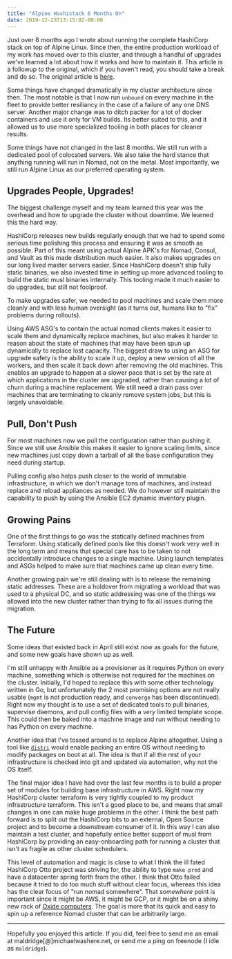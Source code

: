 ```yaml
---
title: "Alpine Hashistack 6 Months On"
date: 2019-12-23T13:15:02-08:00
---
```


Just over 8 months ago I wrote about running the complete HashiCorp
stack on top of Alpine Linux.  Since then, the entire production
workload of my work has moved over to this cluster, and through a
handful of upgrades we've learned a lot about how it works and how to
maintain it.  This article is a followup to the original, which if you
haven't read, you should take a break and do so.  The original article
is [here](/post/2019-04-06-hashicorp-on-alpine/).

Some things have changed dramatically in my cluster architecture since
then.  The most notable is that I now run `unbound` on every machine
in the fleet to provide better resiliancy in the case of a failure of
any one DNS server.  Another major change was to ditch packer for a
lot of docker containers and use it only for VM builds.  Its better
suited to this, and it allowed us to use more specialized tooling in
both places for cleaner results.

Some things have not changed in the last 8 months.  We still run with
a dedicated pool of colocated servers.  We also take the hard stance
that anything running will run in Nomad, not on the metal.  Most
importantly, we still run Alpine Linux as our preferred operating
system.

## Upgrades People, Upgrades!

The biggest challenge myself and my team learned this year was the
overhead and how to upgrade the cluster without downtime.  We learned
this the hard way.

HashiCorp releases new builds regularly enough that we had to spend
some serious time polishing this process and ensuring it was as smooth
as possible.  Part of this meant using actual Alpine APK's for Nomad,
Consul, and Vault as this made distribution much easier.  It also
makes upgrades on our long lived master servers easier.  Since
HashiCorp doesn't ship fully static binaries, we also invested time in
setting up more advanced tooling to build the static musl binaries
internally.  This tooling made it much easier to do upgrades, but
still not foolproof.

To make upgrades safer, we needed to pool machines and scale them more
cleanly and with less human oversight (as it turns out, humans like to
"fix" problems during rollouts).

Using AWS ASG's to contain the actual nomad clients makes it easier to
scale them and dynamically replace machines, but also makes it harder
to reason about the state of machines that may have been spun up
dynamically to replace lost capacity.  The biggest draw to using an
ASG for upgrade safety is the ability to scale it up, deploy a new
version of all the workers, and then scale it back down after removing
the old machines.  This enables an upgrade to happen at a slower pace
that is set by the rate at which applications in the cluster are
upgraded, rather than causing a lot of churn during a machine
replacement.  We still need a drain pass over machines that are
terminating to cleanly remove system jobs, but this is largely
unavoidable.

## Pull, Don't Push

For most machines now we pull the configuration rather than pushing
it.  Since we still use Ansible this makes it easier to ignore scaling
limits, since new machines just copy down a tarball of all the base
configuration they need during startup.

Pulling config also helps push closer to the world of immutable
infrastructure, in which we don't manage tons of machines, and instead
replace and reload appliances as needed.  We do however still maintain
the capability to push by using the Ansible EC2 dynamic inventory
plugin.

## Growing Pains

One of the first things to go was the statically defined machines from
Terraform.  Using statically defined pools like this doesn't work very
well in the long term and means that special care has to be taken to
not accidentally introduce changes to a single machine.  Using launch
templates and ASGs helped to make sure that machines came up clean
every time.

Another growing pain we're still dealing with is to release the
remaining static addresses.  These are a holdover from migrating a
workload that was used to a physical DC, and so static addressing was
one of the things we allowed into the new cluster rather than trying
to fix all issues during the migration.

## The Future

Some ideas that existed back in April still exist now as goals for the
future, and some new goals have shown up as well.

I'm still unhappy with Ansible as a provisioner as it requires Python
on every machine, something which is otherwise not required for the
machines on the cluster.  Initially, I'd hoped to replace this with
some other technology written in Go, but unfortunately the 2 most
promising options are not really usable (`mgmt` is not production
ready, and `converge` has been discontinued).  Right now my thought is
to use a set of dedicated tools to pull binaries, supervise daemons,
and pull config files with a *very* limited template scope.  This
could then be baked into a machine image and run without needing to
has Python on every machine.

Another idea that I've tossed around is to replace Alpine altogether.
Using a tool like
[`distri`](https://michael.stapelberg.ch/posts/2019-08-17-introducing-distri/)
would enable packing an entire OS without needing to modify packages
on boot at all.  The idea is that if all the rest of your
infrastructure is checked into git and updated via automation, why not
the OS itself.

The final major idea I have had over the last few months is to build a
proper set of modules for building base infrastructure in AWS.  Right
now my HashiCorp cluster terraform is very tightly coupled to my
product infrastructure terraform.  This isn't a good place to be, and
means that small changes in one can make huge problems in the other.
I think the best path forward is to split out the HashiCorp bits to an
external, Open Source project and to become a downstream consumer of
it.  In this way I can also maintain a test cluster, and hopefully
entice better support of musl from HashiCorp by providing an
easy-onboarding path for running a cluster that isn't as fragile as
other cluster schedulers.

This level of automation and magic is close to what I think the ill
fated HashiCorp Otto project was striving for, the ability to type
`make prod` and have a datacenter spring forth from the ether.  I
think that Otto failed because it tried to do too much stuff without
clear focus, whereas this idea has the clear focus of "run nomad
somewhere".  That *somewhere* point is important since it might be
AWS, it might be GCP, or it might be on a shiny new rack of [Oxide
computers](https://oxide.computer).  The goal is more that its quick
and easy to spin up a reference Nomad cluster that can be arbitrarily
large.

---

Hopefully you enjoyed this article.  If you did, feel free to send me
an email at maldridge[@]michaelwashere.net, or send me a ping on
freenode (I idle as `maldridge`).
